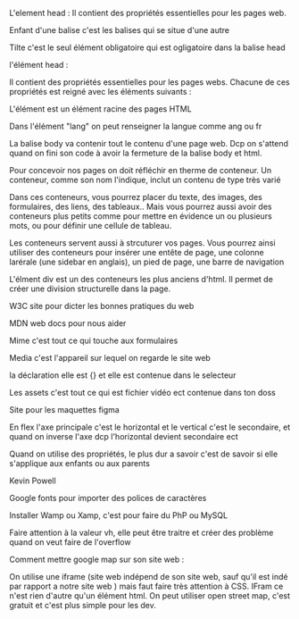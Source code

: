 L'element head :
Il contient des propriétés essentielles pour les pages web.

Enfant d'une balise c'est les balises qui se situe d'une autre

Tilte c'est le seul élément obligatoire qui est ogligatoire dans la balise head

l'élément head :

Il contient des propriétés essentielles pour les pages webs.
Chacune de ces propriétés est reigné avec les éléments suivants : 

L'élément <html> est un élément racine des pages HTML

Dans l'élément "lang" on peut renseigner la langue comme ang ou fr 

La balise body va contenir tout le contenu d'une page web. Dcp on s'attend quand on fini son code 
à avoir la fermeture de la balise body et html.  

Pour concevoir nos pages on doit réfléchir en therme de conteneur. Un conteneur, comme son nom l'indique, inclut un contenu de type très varié

Dans ces conteneurs, vous pourrez placer du texte, des images, des formulaires, des liens, des tableaux.. Mais vous
pourrez aussi avoir des conteneurs plus petits comme pour mettre en évidence un ou plusieurs mots, ou pour 
définir une cellule de tableau.

Les conteneurs servent aussi à strcuturer vos pages. Vous pourrez ainsi utiliser des conteneurs pour insérer une entête 
de page, une colonne larérale (une sidebar en anglais), un pied de page, une barre de navigation

L'élment div est un des conteneurs les plus anciens d'html. Il permet de créer une division structurelle dans la page.
 

W3C site pour dicter les bonnes pratiques du web 

MDN web docs pour nous aider 

Mime c'est tout ce qui touche aux formulaires

Media c'est l'appareil sur lequel on regarde le site web 

la déclaration elle est {} et elle est contenue dans le selecteur 

Les assets c'est tout ce qui est fichier vidéo ect contenue dans ton doss

Site pour les maquettes figma 

En flex l'axe principale c'est le horizontal et le vertical c'est le secondaire, et quand on inverse l'axe dcp l'horizontal devient secondaire ect

Quand on utilise des propriétés, le plus dur a savoir c'est de savoir si elle s'applique aux enfants ou aux parents

Kevin Powell 

Google fonts pour importer des polices de caractères

Installer Wamp ou Xamp, c'est pour faire du PhP ou MySQL

Faire attention à la valeur vh, elle peut être traitre et créer des problème quand on veut faire de l'overflow

Comment mettre google map sur son site web :

On utilise une iframe (site web indépend de son site web, sauf qu'il est indé par rapport a notre site web ) mais faut faire très attention à CSS. IFram ce n'est rien d'autre qu'un élément html. 
On peut utiliser open street map, c'est gratuit et c'est plus simple pour les dev.
